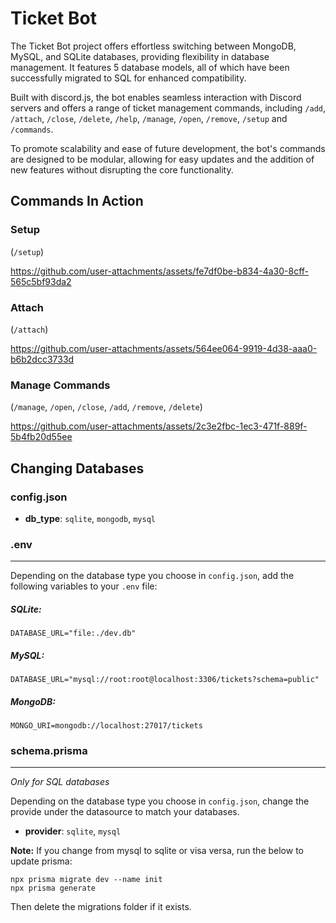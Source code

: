 # Ticket Bot

The Ticket Bot project offers effortless switching between MongoDB, MySQL, and SQLite databases, providing flexibility in database management. It features 5 database models, all of which have been successfully migrated to SQL for enhanced compatibility. 

Built with discord.js, the bot enables seamless interaction with Discord servers and offers a range of ticket management commands, including `/add`, `/attach`, `/close`, `/delete`, `/help`, `/manage`, `/open`, `/remove`, `/setup` and `/commands`. 

To promote scalability and ease of future development, the bot's commands are designed to be modular, allowing for easy updates and the addition of new features without disrupting the core functionality.


## Commands In Action


### Setup
(`/setup`)

https://github.com/user-attachments/assets/fe7df0be-b834-4a30-8cff-565c5bf93da2

### Attach
(`/attach`)

https://github.com/user-attachments/assets/564ee064-9919-4d38-aaa0-b6b2dcc3733d

### Manage Commands
(`/manage`, `/open`, `/close`, `/add`, `/remove`, `/delete`)

https://github.com/user-attachments/assets/2c3e2fbc-1ec3-471f-889f-5b4fb20d55ee


## Changing Databases
### config.json
- **db_type**: `sqlite`, `mongodb`, `mysql`  

### .env
---
Depending on the database type you choose in `config.json`, add the following variables to your `.env` file:

##### SQLite:
```
DATABASE_URL="file:./dev.db"
```

##### MySQL:
```
DATABASE_URL="mysql://root:root@localhost:3306/tickets?schema=public"
```

##### MongoDB:
```
MONGO_URI=mongodb://localhost:27017/tickets
```


### schema.prisma
---
*Only for SQL databases*

Depending on the database type you choose in `config.json`, change the provide under the datasource to match your databases.



- **provider**: `sqlite`, `mysql`

**Note:** If you change from mysql to sqlite or visa versa, run the below to update prisma:
```
npx prisma migrate dev --name init
npx prisma generate
```

Then delete the migrations folder if it exists.


